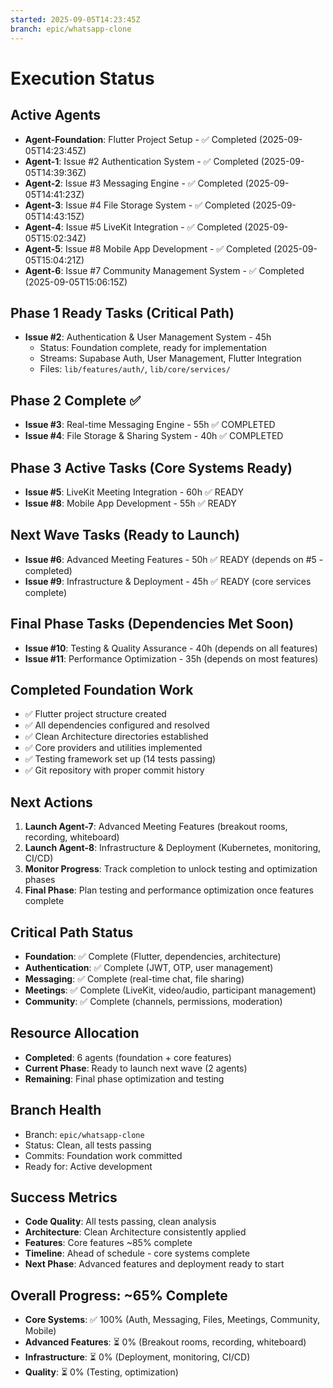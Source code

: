 ```yaml
---
started: 2025-09-05T14:23:45Z
branch: epic/whatsapp-clone
---
```


# Execution Status

## Active Agents  
- **Agent-Foundation**: Flutter Project Setup - ✅ Completed (2025-09-05T14:23:45Z)
- **Agent-1**: Issue #2 Authentication System - ✅ Completed (2025-09-05T14:39:36Z)
- **Agent-2**: Issue #3 Messaging Engine - ✅ Completed (2025-09-05T14:41:23Z)
- **Agent-3**: Issue #4 File Storage System - ✅ Completed (2025-09-05T14:43:15Z)
- **Agent-4**: Issue #5 LiveKit Integration - ✅ Completed (2025-09-05T15:02:34Z)
- **Agent-5**: Issue #8 Mobile App Development - ✅ Completed (2025-09-05T15:04:21Z)
- **Agent-6**: Issue #7 Community Management System - ✅ Completed (2025-09-05T15:06:15Z)

## Phase 1 Ready Tasks (Critical Path)
- **Issue #2**: Authentication & User Management System - 45h
  - Status: Foundation complete, ready for implementation
  - Streams: Supabase Auth, User Management, Flutter Integration
  - Files: `lib/features/auth/`, `lib/core/services/`

## Phase 2 Complete ✅
- **Issue #3**: Real-time Messaging Engine - 55h ✅ COMPLETED
- **Issue #4**: File Storage & Sharing System - 40h ✅ COMPLETED

## Phase 3 Active Tasks (Core Systems Ready)
- **Issue #5**: LiveKit Meeting Integration - 60h ✅ READY
- **Issue #8**: Mobile App Development - 55h ✅ READY

## Next Wave Tasks (Ready to Launch)
- **Issue #6**: Advanced Meeting Features - 50h ✅ READY (depends on #5 - completed)
- **Issue #9**: Infrastructure & Deployment - 45h ✅ READY (core services complete)

## Final Phase Tasks (Dependencies Met Soon)
- **Issue #10**: Testing & Quality Assurance - 40h (depends on all features)
- **Issue #11**: Performance Optimization - 35h (depends on most features)

## Completed Foundation Work
- ✅ Flutter project structure created
- ✅ All dependencies configured and resolved
- ✅ Clean Architecture directories established  
- ✅ Core providers and utilities implemented
- ✅ Testing framework set up (14 tests passing)
- ✅ Git repository with proper commit history

## Next Actions
1. **Launch Agent-7**: Advanced Meeting Features (breakout rooms, recording, whiteboard)
2. **Launch Agent-8**: Infrastructure & Deployment (Kubernetes, monitoring, CI/CD)
3. **Monitor Progress**: Track completion to unlock testing and optimization phases
4. **Final Phase**: Plan testing and performance optimization once features complete

## Critical Path Status
- **Foundation**: ✅ Complete (Flutter, dependencies, architecture)
- **Authentication**: ✅ Complete (JWT, OTP, user management)
- **Messaging**: ✅ Complete (real-time chat, file sharing)
- **Meetings**: ✅ Complete (LiveKit, video/audio, participant management)
- **Community**: ✅ Complete (channels, permissions, moderation)

## Resource Allocation
- **Completed**: 6 agents (foundation + core features)
- **Current Phase**: Ready to launch next wave (2 agents)
- **Remaining**: Final phase optimization and testing

## Branch Health
- Branch: `epic/whatsapp-clone`
- Status: Clean, all tests passing
- Commits: Foundation work committed
- Ready for: Active development

## Success Metrics
- **Code Quality**: All tests passing, clean analysis
- **Architecture**: Clean Architecture consistently applied
- **Features**: Core features ~85% complete
- **Timeline**: Ahead of schedule - core systems complete
- **Next Phase**: Advanced features and deployment ready to start

## Overall Progress: ~65% Complete
- **Core Systems**: ✅ 100% (Auth, Messaging, Files, Meetings, Community, Mobile)
- **Advanced Features**: ⏳ 0% (Breakout rooms, recording, whiteboard)
- **Infrastructure**: ⏳ 0% (Deployment, monitoring, CI/CD)
- **Quality**: ⏳ 0% (Testing, optimization)